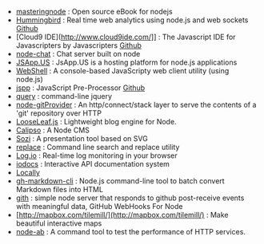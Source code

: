 * [masteringnode](https://github.com/visionmedia/masteringnode) : Open source eBook for nodejs 
* [Hummingbird](http://projects.nuttnet.net/hummingbird/) : Real time web analytics using node.js and web sockets [Github](https://github.com/mnutt/hummingbird)
* [Cloud9 IDE](http://www.cloud9ide.com/]] : The Javascript IDE for Javascripters by Javascripters [Github](https://github.com/ajaxorg/cloud9)
* [node-chat](https://github.com/scottgonzalez/node-chat) : Chat server built on node
* [JSApp.US](http://jsapp.us/) : JsApp.US is a hosting platform for node.js applications
* [WebShell](https://github.com/fictivekin/webshell) : A console-based JavaScripty web client utility (using node.js)
* [jspp](http://jspp.io/) : JavaScript Pre-Processor [Github](https://github.com/mikeal/jspp)
* [query](https://github.com/visionmedia/query) : command-line jquery
* [node-gitProvider](https://github.com/TooTallNate/node-gitProvider) : An http/connect/stack layer to serve the contents of a 'git' repository over HTTP
* [LooseLeaf.js](http://looseleafjs.org/) : Lightweight blog engine for Node.
* [Calipso](http://calip.so/) : A Node CMS
* [Sozi](https://github.com/senshu/Sozi) : A presentation tool based on SVG
* [replace](https://github.com/harthur/replace) : Command line search and replace utility 
* [Log.io](http://logio.org/) : Real-time log monitoring in your browser
* [iodocs](https://github.com/mashery/iodocs) : Interactive API documentation system 
* [Locally](https://github.com/rhiokim/locally)
* [gh-markdown-cli](https://github.com/millermedeiros/gh-markdown-cli) : Node.js command-line tool to batch convert Markdown files into HTML
* [gith](https://github.com/danheberden/gith) : simple node server that responds to github post-receive events with meaningful data, GitHub WebHooks For Node
* [http://mapbox.com/tilemill/](http://mapbox.com/tilemill/) : Make beautiful interactive maps
* [node-ab](https://github.com/doubaokun/node-ab) : A command tool to test the performance of HTTP services.